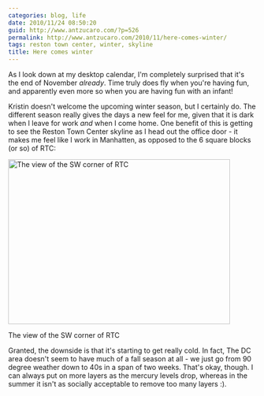 ```yaml
---
categories: blog, life
date: 2010/11/24 08:50:20
guid: http://www.antzucaro.com/?p=526
permalink: http://www.antzucaro.com/2010/11/here-comes-winter/
tags: reston town center, winter, skyline
title: Here comes winter
---
```

As I look down at my desktop calendar, I'm completely surprised that it's the end of November <em>already</em>. Time truly does fly when you're having fun, and apparently even more so when you are having fun with an infant!

Kristin doesn't welcome the upcoming winter season, but I certainly do. The different season really gives the days a new feel for me, given that it is dark when I leave for work <em>and</em> when I come home. One benefit of this is getting to see the Reston Town Center skyline as I head out the office door - it makes me feel like I work in Manhatten, as opposed to the 6 square blocks (or so) of RTC:

<div class="wp-caption aligncenter" style="width: 450px"><a href="http://media.antzucaro.com/uploads/2010/11/RTC_nov.jpg"><img class="size-large wp-image-527" title="The view of the SW corner of RTC" src="http://media.antzucaro.com/uploads/2010/11/RTC_nov-1024x764.jpg" alt="The view of the SW corner of RTC" width="450" height="335" /></a><p class="wp-caption-text">The view of the SW corner of RTC</p></div>

Granted, the downside is that it's starting to get really cold. In fact, The DC area doesn't seem to have much of a fall season at all - we just go from 90 degree weather down to 40s in a span of two weeks. That's okay, though. I can always put on more layers as the mercury levels drop, whereas in the summer it isn't as socially acceptable to remove too many layers :).